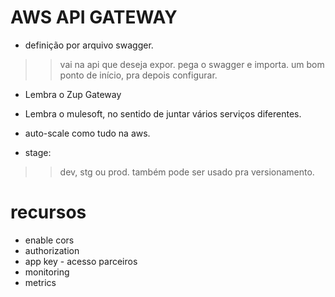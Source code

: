 # AWS API GATEWAY

- definição por arquivo swagger.
 >> vai na api que deseja expor. pega o swagger e importa.
 >> um bom ponto de início, pra depois configurar.

- Lembra o Zup Gateway
- Lembra o mulesoft, no sentido de juntar vários serviços diferentes.

- auto-scale como tudo na aws.

- stage: 
 >> dev, stg ou prod.
 >> também pode ser usado pra versionamento.

# recursos
- enable cors
- authorization
- app key - acesso parceiros
- monitoring
- metrics

